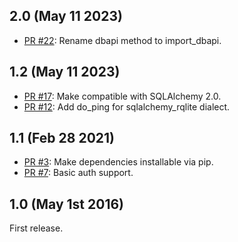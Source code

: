 

## 2.0 (May 11 2023)
- [PR #22](https://github.com/rqlite/sqlalchemy-rqlite/pull/22): Rename dbapi method to import_dbapi.

## 1.2 (May 11 2023)
- [PR #17](https://github.com/rqlite/sqlalchemy-rqlite/pull/17): Make compatible with SQLAlchemy 2.0.
- [PR #12](https://github.com/rqlite/sqlalchemy-rqlite/pull/12): Add do_ping for sqlalchemy_rqlite dialect.

## 1.1 (Feb 28 2021)
- [PR #3](https://github.com/rqlite/sqlalchemy-rqlite/pull/3): Make dependencies installable via pip.
- [PR #7](https://github.com/rqlite/sqlalchemy-rqlite/pull/7): Basic auth support.

## 1.0 (May 1st 2016)
First release.
